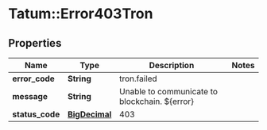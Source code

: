 # Tatum::Error403Tron

## Properties
Name | Type | Description | Notes
------------ | ------------- | ------------- | -------------
**error_code** | **String** | tron.failed | 
**message** | **String** | Unable to communicate to blockchain. ${error} | 
**status_code** | [**BigDecimal**](BigDecimal.md) | 403 | 


